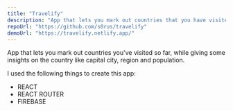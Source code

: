```yaml
---
title: "Travelify"
description: "App that lets you mark out countries that you have visited so far."
repoUrl: "https://github.com/s0rus/travelify"
demoUrl: "https://travelify.netlify.app/"
---
```


App that lets you mark out countries you've visited so far, while giving some insights on the country like capital city, region and population.

I used the following things to create this app:

- REACT
- REACT ROUTER
- FIREBASE
